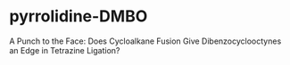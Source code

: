 # pyrrolidine-DMBO
A Punch to the Face: Does Cycloalkane Fusion Give Dibenzocyclooctynes an Edge in Tetrazine Ligation?

